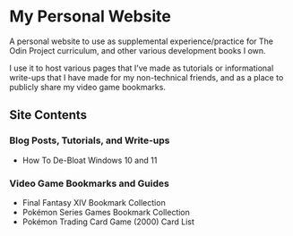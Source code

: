 # My Personal Website

A personal website to use as supplemental experience/practice for The Odin Project curriculum, and other various development books I own.

I use it to host various pages that I’ve made as tutorials or informational write-ups that I have made for my non-technical friends, and as a place to publicly share my video game bookmarks.

## Site Contents

### Blog Posts, Tutorials, and Write-ups

- How To De-Bloat Windows 10 and 11

### Video Game Bookmarks and Guides

- Final Fantasy XIV Bookmark Collection
- Pokémon Series Games Bookmark Collection
- Pokémon Trading Card Game (2000) Card List
